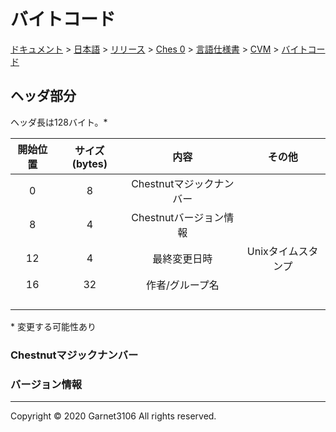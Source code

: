 # バイトコード

[ドキュメント](../../../../../../index.md) > [日本語](../../../../../index.md) > [リリース](../../../../index.md) > [Ches 0](../../../index.md) > [言語仕様書](../../index.md) > [CVM](../index.md) > [バイトコード](./index.md)

## ヘッダ部分

ヘッダ長は128バイト。\*

|開始位置|サイズ (bytes)|内容|その他|
|:-:|:-:|:-:|:-:|
|0|8|Chestnutマジックナンバー||
|8|4|Chestnutバージョン情報||
|12|4|最終変更日時|Unixタイムスタンプ|
|16|32|作者/グループ名||
|||||
|||||
|||||
|||||

\* 変更する可能性あり

### Chestnutマジックナンバー

### バージョン情報

---

Copyright © 2020 Garnet3106 All rights reserved.
